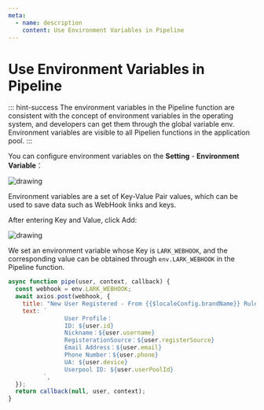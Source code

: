 ```yaml
---
meta:
  - name: description
    content: Use Environment Variables in Pipeline
---
```


# Use Environment Variables in Pipeline

::: hint-success
The environment variables in the Pipeline function are consistent with the concept of environment variables in the operating system, and developers can get them through the global variable env. Environment variables are visible to all Pipelien functions in the application pool.
:::

You can configure environment variables on the **Setting** - **Environment Variable**：

<img src="~@imagesEnUs/guides/expand/env1.png" alt="drawing"/>

Environment variables are a set of Key-Value Pair values, which can be used to save data such as WebHook links and keys.

After entering Key and Value, click Add:

<img src="~@imagesEnUs/guides/expand/env2.png" alt="drawing"/>

We set an environment variable whose Key is `LARK_WEBHOOK`, and the corresponding value can be obtained through `env.LARK_WEBHOOK` in the Pipeline function.

```js
async function pipe(user, context, callback) {
  const webhook = env.LARK_WEBHOOK;
  await axios.post(webhook, {
    title: "New User Registered - From {{$localeConfig.brandName}} Rules Pipeline",
    text: `
                User Profile：
                ID: ${user.id}
                Nickname：${user.username}
                RegisterationSource：${user.registerSource}
                Email Address：${user.email}
                Phone Number：${user.phone}
                UA: ${user.device}
                Userpool ID: ${user.userPoolId}
          `,
  });
  return callback(null, user, context);
}
```
